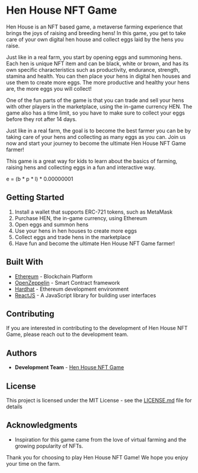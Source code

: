 Hen House NFT Game
=============================

Hen House is an NFT based game, a metaverse farming experience that brings the joys of raising and breeding hens! In this game, you get to take care of your own digital hen house and collect eggs laid by the hens you raise.

Just like in a real farm, you start by opening eggs and summoning hens. Each hen is unique NFT item and can be black, white or brown, and has its own specific characteristics such as productivity, endurance, strength, stamina and health. 
You can then place your hens in digital hen houses and use them to create more eggs. The more productive and healthy your hens are, the more eggs you will collect!

One of the fun parts of the game is that you can trade and sell your hens with other players in the marketplace, using the in-game currency HEN. The game also has a time limit, so you have to make sure to collect your eggs before they rot after 14 days.

Just like in a real farm, the goal is to become the best farmer you can be by taking care of your hens and collecting as many eggs as you can. Join us now and start your journey to become the ultimate Hen House NFT Game farmer!

This game is a great way for kids to learn about the basics of farming, raising hens and collecting eggs in a fun and interactive way.


e = (b * p * l) * 0.00000001

Getting Started
---------------

1.  Install a wallet that supports ERC-721 tokens, such as MetaMask
2.  Purchase HEN, the in-game currency, using Ethereum
3.  Open eggs and summon hens
4.  Use your hens in hen houses to create more eggs
5.  Collect eggs and trade hens in the marketplace
6.  Have fun and become the ultimate Hen House NFT Game farmer!

Built With
----------

*   [Ethereum](https://www.ethereum.org/) - Blockchain Platform
*   [OpenZeppelin](https://openzeppelin.com/) - Smart Contract framework
*   [Hardhat](https://hardhat.org/) - Ethereum development environment
*   [ReactJS](https://openzeppelin.com/) - A JavaScript library for building user interfaces


Contributing
------------

If you are interested in contributing to the development of Hen House NFT Game, please reach out to the development team.

Authors
-------

*   **Development Team** - [Hen House NFT Game](https://github.com/henhousenftgame)

License
-------

This project is licensed under the MIT License - see the [LICENSE.md](LICENSE.md) file for details

Acknowledgments
---------------

*   Inspiration for this game came from the love of virtual farming and the growing popularity of NFTs.

Thank you for choosing to play Hen House NFT Game! We hope you enjoy your time on the farm.
